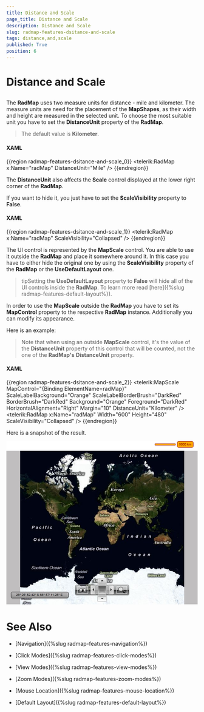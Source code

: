 ```yaml
---
title: Distance and Scale
page_title: Distance and Scale
description: Distance and Scale
slug: radmap-features-dsitance-and-scale
tags: distance,and,scale
published: True
position: 6
---
```


# Distance and Scale



## 

The __RadMap__ uses two measure units for distance - mile and kilometer. The measure units are need for the placement of the __MapShapes__, as their width and height are measured in the selected unit. To choose the most suitable unit you have to set the __DistanceUnit__ property of the __RadMap__.
        

>The default value is __Kilometer__.
          

#### __XAML__

{{region radmap-features-dsitance-and-scale_0}}
	<telerik:RadMap x:Name="radMap"
	                DistanceUnit="Mile" />
	{{endregion}}



The __DistanceUnit__ also affects the __Scale__ control displayed at the lower right corner of the __RadMap__.
        

If you want to hide it, you just have to set the __ScaleVisibility__ property to __False__.
        

#### __XAML__

{{region radmap-features-dsitance-and-scale_1}}
	<telerik:RadMap x:Name="radMap"
	                ScaleVisibility="Collapsed" />
	{{endregion}}



The UI control is represented by the __MapScale__ control. You are able to use it outside the __RadMap__ and place it somewhere around it. In this case you have to either hide the original one by using the __ScaleVisibility__ property of the __RadMap__ or the __UseDefaultLayout__ one.
        

>tipSetting the __UseDefaultLayout__ property to __False__ will hide all of the UI controls inside the __RadMap__. To learn more read [here]({%slug radmap-features-default-layout%}).
        

In order to use the __MapScale__ outside the __RadMap__ you have to set its __MapControl__ property to the respective __RadMap__ instance. Additionally you can modify its appearance. 

Here is an example:
        

>Note that when using an outside __MapScale__ control, it's the value of the __DistanceUnit__ property of this control that will be counted, not the one of the __RadMap's__ __DistanceUnit__ property.
          

#### __XAML__

{{region radmap-features-dsitance-and-scale_2}}
	<StackPanel>
	    <telerik:MapScale MapControl="{Binding ElementName=radMap}"
	                        ScaleLabelBackground="Orange"
	                        ScaleLabelBorderBrush="DarkRed"
	                        BorderBrush="DarkRed"
	                        Background="Orange"
	                        Foreground="DarkRed"
	                        HorizontalAlignment="Right"
	                        Margin="10"
	                        DistanceUnit="Kilometer" />
	    <telerik:RadMap x:Name="radMap"
	                    Width="600"
	                    Height="480"
	                    ScaleVisibility="Collapsed" />
	</StackPanel>
	{{endregion}}



Here is a snapshot of the result.

![](images/RadMap_Features_DistancAndScale_01.png)

# See Also

 * [Navigation]({%slug radmap-features-navigation%})

 * [Click Modes]({%slug radmap-features-click-modes%})

 * [View Modes]({%slug radmap-features-view-modes%})

 * [Zoom Modes]({%slug radmap-features-zoom-modes%})

 * [Mouse Location]({%slug radmap-features-mouse-location%})

 * [Default Layout]({%slug radmap-features-default-layout%})
